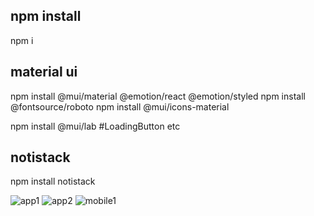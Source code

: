 ## npm install
npm i

## material ui

npm install @mui/material @emotion/react @emotion/styled
npm install @fontsource/roboto
npm install @mui/icons-material

npm install @mui/lab #LoadingButton etc

## notistack
npm install notistack


![app1](https://github.com/javierCh77/appWeatherReact/assets/117025400/ba713ca9-8f3d-4bfa-864e-87ed8302ac2f)
![app2](https://github.com/javierCh77/appWeatherReact/assets/117025400/186294ab-2698-4e46-9afc-d4334116be93)
![mobile1](https://github.com/javierCh77/appWeatherReact/assets/117025400/84b12216-f68a-41cf-b83a-f938d8177550)
